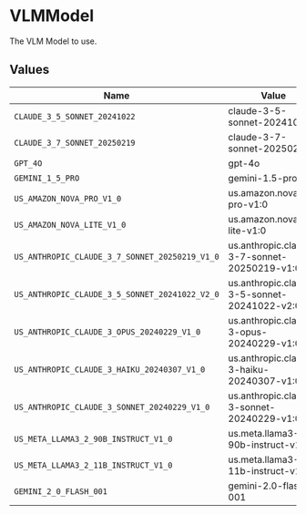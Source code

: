 # VLMModel

The VLM Model to use.


## Values

| Name                                           | Value                                          |
| ---------------------------------------------- | ---------------------------------------------- |
| `CLAUDE_3_5_SONNET_20241022`                   | claude-3-5-sonnet-20241022                     |
| `CLAUDE_3_7_SONNET_20250219`                   | claude-3-7-sonnet-20250219                     |
| `GPT_4O`                                       | gpt-4o                                         |
| `GEMINI_1_5_PRO`                               | gemini-1.5-pro                                 |
| `US_AMAZON_NOVA_PRO_V1_0`                      | us.amazon.nova-pro-v1:0                        |
| `US_AMAZON_NOVA_LITE_V1_0`                     | us.amazon.nova-lite-v1:0                       |
| `US_ANTHROPIC_CLAUDE_3_7_SONNET_20250219_V1_0` | us.anthropic.claude-3-7-sonnet-20250219-v1:0   |
| `US_ANTHROPIC_CLAUDE_3_5_SONNET_20241022_V2_0` | us.anthropic.claude-3-5-sonnet-20241022-v2:0   |
| `US_ANTHROPIC_CLAUDE_3_OPUS_20240229_V1_0`     | us.anthropic.claude-3-opus-20240229-v1:0       |
| `US_ANTHROPIC_CLAUDE_3_HAIKU_20240307_V1_0`    | us.anthropic.claude-3-haiku-20240307-v1:0      |
| `US_ANTHROPIC_CLAUDE_3_SONNET_20240229_V1_0`   | us.anthropic.claude-3-sonnet-20240229-v1:0     |
| `US_META_LLAMA3_2_90B_INSTRUCT_V1_0`           | us.meta.llama3-2-90b-instruct-v1:0             |
| `US_META_LLAMA3_2_11B_INSTRUCT_V1_0`           | us.meta.llama3-2-11b-instruct-v1:0             |
| `GEMINI_2_0_FLASH_001`                         | gemini-2.0-flash-001                           |